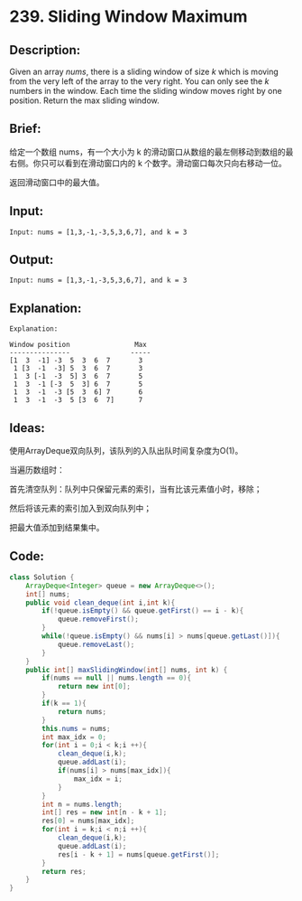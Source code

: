 # 239. Sliding Window Maximum

## Description:

Given an array *nums*, there is a sliding window of size *k* which is moving from the very left of the array to the very right. You can only see the *k* numbers in the window. Each time the sliding window moves right by one position. Return the max sliding window.

## Brief:

给定一个数组 nums，有一个大小为 k 的滑动窗口从数组的最左侧移动到数组的最右侧。你只可以看到在滑动窗口内的 k 个数字。滑动窗口每次只向右移动一位。

返回滑动窗口中的最大值。

## Input:

```
Input: nums = [1,3,-1,-3,5,3,6,7], and k = 3
```

## Output:

```
Input: nums = [1,3,-1,-3,5,3,6,7], and k = 3
```

## Explanation:

```
Explanation: 

Window position                Max
---------------               -----
[1  3  -1] -3  5  3  6  7       3
 1 [3  -1  -3] 5  3  6  7       3
 1  3 [-1  -3  5] 3  6  7       5
 1  3  -1 [-3  5  3] 6  7       5
 1  3  -1  -3 [5  3  6] 7       6
 1  3  -1  -3  5 [3  6  7]      7
```

## Ideas:

使用ArrayDeque双向队列，该队列的入队出队时间复杂度为O(1)。

当遍历数组时：

 首先清空队列：队列中只保留元素的索引，当有比该元素值小时，移除；

 然后将该元素的索引加入到双向队列中；

 把最大值添加到结果集中。

## Code:

```java
class Solution {
    ArrayDeque<Integer> queue = new ArrayDeque<>();
    int[] nums;
    public void clean_deque(int i,int k){
        if(!queue.isEmpty() && queue.getFirst() == i - k){
            queue.removeFirst();
        }
        while(!queue.isEmpty() && nums[i] > nums[queue.getLast()]){
            queue.removeLast();
        }
    }
    public int[] maxSlidingWindow(int[] nums, int k) {
        if(nums == null || nums.length == 0){
            return new int[0];
        }
        if(k == 1){
            return nums;
        }
        this.nums = nums;
        int max_idx = 0;
        for(int i = 0;i < k;i ++){
            clean_deque(i,k);
            queue.addLast(i);
            if(nums[i] > nums[max_idx]){
                max_idx = i;
            }
        }
        int n = nums.length;
        int[] res = new int[n - k + 1];
        res[0] = nums[max_idx];
        for(int i = k;i < n;i ++){
            clean_deque(i,k);
            queue.addLast(i);
            res[i - k + 1] = nums[queue.getFirst()];
        }
        return res;
    }
}
```

